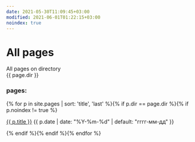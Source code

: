 ```yaml
---
date: 2021-05-30T11:09:45+03:00
modified: 2021-06-01T01:22:15+03:00
noindex: true
---
```


# All pages

All pages on directory  
{{ page.dir }}


### pages:
<div id="navigation">
{% for p in site.pages | sort: 'title', 'last' %}{% if p.dir == page.dir %}{% if p.noindex != true %}
<p><a href="{{ p.url | prepend: site.baseurl }}">{{ p.title }}</a> 
<time class="shaded">{{ p.date | date: "%Y-%m-%d" | default: "гггг-мм-дд" }}</time></p>
{% endif %}{% endif %}{% endfor %}
</div>
